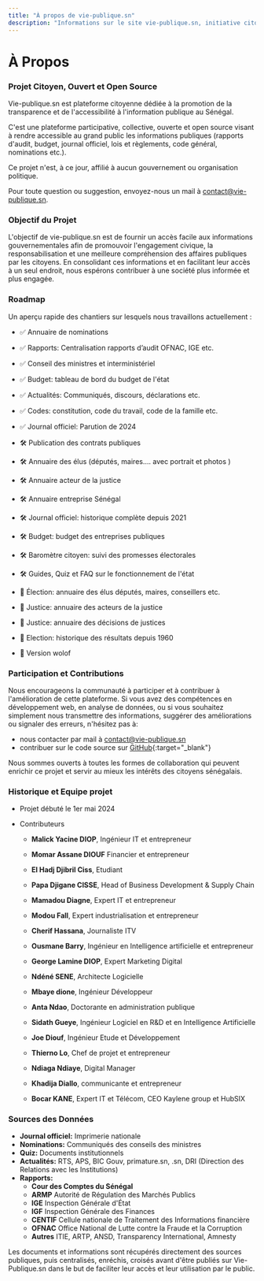 ```yaml
---
title: "À propos de vie-publique.sn"
description: "Informations sur le site vie-publique.sn, initiative citoyenne dédiée à la promotion de la transparence et de l'accessibilité de l'information publique au Sénégal"
---
```


# À Propos

### Projet Citoyen, Ouvert et Open Source

Vie-publique.sn est plateforme citoyenne dédiée à la promotion de la transparence et de l'accessibilité à l'information publique au Sénégal.

C'est une plateforme participative, collective, ouverte et open source visant à rendre accessible au grand public les informations publiques (rapports d'audit, budget, journal officiel, lois et règlements, code général, nominations etc.).

Ce projet n'est, à ce jour, affilié à aucun gouvernement ou organisation politique.

Pour toute question ou suggestion, envoyez-nous un mail à [contact@vie-publique.sn](mailto:contact@vie-publique.sn).

### Objectif du Projet

L'objectif de vie-publique.sn est de fournir un accès facile aux informations gouvernementales afin de promouvoir l'engagement civique, la responsabilisation et une meilleure compréhension des affaires publiques par les citoyens. En consolidant ces informations et en facilitant leur accès à un seul endroit, nous espérons contribuer à une société plus informée et plus engagée.

### Roadmap

Un aperçu rapide des chantiers sur lesquels nous travaillons actuellement :

- ✅ Annuaire de nominations
- ✅ Rapports: Centralisation rapports d’audit OFNAC, IGE etc.
- ✅ Conseil des ministres et interministériel
- ✅ Budget: tableau de bord du budget de l'état
- ✅ Actualités: Communiqués, discours, déclarations etc.
- ✅ Codes: constitution, code du travail, code de la famille etc.
- ✅ Journal officiel: Parution de 2024

- 🛠️ Publication des contrats publiques
- 🛠️ Annuaire des élus (députés, maires…. avec portrait et photos )
- 🛠️ Annuaire acteur de la justice
- 🛠️ Annuaire entreprise Sénégal
- 🛠️ Journal officiel: historique complète depuis 2021
- 🛠️ Budget: budget des entreprises publiques
- 🛠️ Baromètre citoyen: suivi des promesses électorales
- 🛠️ Guides, Quiz et FAQ sur le fonctionnement de l'état

- 🚀 Élection: annuaire des élus députés, maires, conseillers etc.
- 🚀 Justice: annuaire des acteurs de la justice
- 🚀 Justice: annuaire des décisions de justices
- 🚀 Election: historique des résultats depuis 1960
- 🚀 Version wolof

### Participation et Contributions

Nous encourageons la communauté à participer et à contribuer à l'amélioration de cette plateforme. Si vous avez des compétences en développement web, en analyse de données, ou si vous souhaitez simplement nous transmettre des informations, suggérer des améliorations ou signaler des erreurs, n'hésitez pas à:

- nous contacter par mail à [contact@vie-publique.sn](mailto:contact@vie-publique.sn)
- contribuer sur le code source sur [GitHub](https://github.com/Code-for-Senegal/vie-publique.sn){:target="\_blank"}

Nous sommes ouverts à toutes les formes de collaboration qui peuvent enrichir ce projet et servir au mieux les intérêts des citoyens sénégalais.

### Historique et Equipe projet

- Projet débuté le 1er mai 2024

- Contributeurs

  - **Malick Yacine DIOP**, Ingénieur IT et entrepreneur

  - **Momar Assane DIOUF** Financier et entrepreneur

  - **El Hadj Djibril Ciss**, Etudiant

  - **Papa Djigane CISSE**, Head of Business Development & Supply Chain

  - **Mamadou Diagne**, Expert IT et entrepreneur

  - **Modou Fall**, Expert industrialisation et entrepreneur

  - **Cherif Hassana**, Journaliste ITV

  - **Ousmane Barry**, Ingénieur en Intelligence artificielle et entrepreneur

  - **George Lamine DIOP**, Expert Marketing Digital

  - **Ndéné SENE**, Architecte Logicielle

  - **Mbaye dione**, Ingénieur Développeur

  - **Anta Ndao**, Doctorante en administration publique

  - **Sidath Gueye**, Ingénieur Logiciel en R&D et en Intelligence Artificielle

  - **Joe Diouf**, Ingénieur Etude et Développement

  - **Thierno Lo**, Chef de projet et entrepreneur

  - **Ndiaga Ndiaye**, Digital Manager

  - **Khadija Diallo**, communicante et entrepreneur

  - **Bocar KANE**, Expert IT et Télécom, CEO Kaylene group et HubSIX

### Sources des Données

- **Journal officiel:** Imprimerie nationale
- **Nominations:** Communiqués des conseils des ministres
- **Quiz:** Documents institutionnels
- **Actualités:** RTS, APS, BIC Gouv, primature.sn, .sn, DRI (Direction des Relations avec les Institutions)
- **Rapports:**
  - **Cour des Comptes du Sénégal**
  - **ARMP** Autorité de Régulation des Marchés Publics
  - **IGE** Inspection Générale d'État
  - **IGF** Inspection Générale des Finances
  - **CENTIF** Cellule nationale de Traitement des Informations financière
  - **OFNAC** Office National de Lutte contre la Fraude et la Corruption
  - **Autres** ITIE, ARTP, ANSD, Transparency International, Amnesty

Les documents et informations sont récupérés directement des sources publiques, puis centralisés, enréchis, croisés avant d'être publiés sur Vie-Publique.sn dans le but de faciliter leur accès et leur utilisation par le public.
